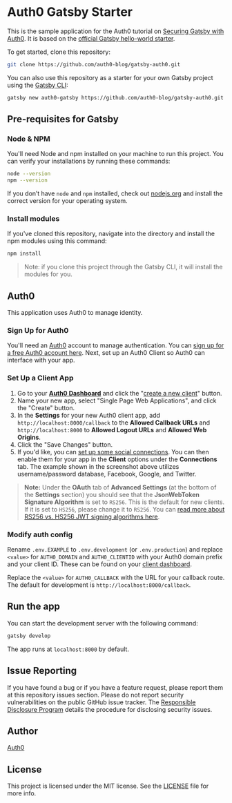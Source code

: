 # Auth0 Gatsby Starter
This is the sample application for the Auth0 tutorial on [Securing Gatsby with Auth0](https://auth0.com/blog/securing-gatsby-with-auth0/). It is based on the [official Gatsby hello-world starter](https://github.com/gatsbyjs/gatsby-starter-hello-world).

To get started, clone this repository:

```bash
git clone https://github.com/auth0-blog/gatsby-auth0.git
```

You can also use this repository as a starter for your own Gatsby project using the [Gatsby CLI](https://www.gatsbyjs.org/tutorial/part-zero/#using-the-gatsby-cli):

```bash
gatsby new auth0-gatsby https://github.com/auth0-blog/gatsby-auth0.git
```

## Pre-requisites for Gatsby

### Node & NPM
You'll need Node and npm installed on your machine to run this project. You can verify your installations by running these commands:

```bash
node --version
npm --version
```

If you don’t have `node` and `npm` installed, check out [nodejs.org](https://nodejs.org/) and install the correct version for your operating system. 

### Install modules

If you've cloned this repository, navigate into the directory and install the npm modules using this command:

```bash
npm install
```

> Note: if you clone this project through the Gatsby CLI, it will install the modules for you.

## Auth0
This application uses Auth0 to manage identity.

### Sign Up for Auth0

You'll need an [Auth0](https://auth0.com) account to manage authentication. You can [sign up for a free Auth0 account here](https://auth0.com/signup). Next, set up an Auth0 Client so Auth0 can interface with your app.

### Set Up a Client App

1. Go to your [**Auth0 Dashboard**](https://manage.auth0.com/#/) and click the "[create a new client](https://manage.auth0.com/#/clients/create)" button. 
2. Name your new app, select "Single Page Web Applications", and click the "Create" button.
3. In the **Settings** for your new Auth0 client app, add `http://localhost:8000/callback` to the **Allowed Callback URLs** and `http://localhost:8000` to **Allowed Logout URLs** and **Allowed Web Origins**.
4. Click the "Save Changes" button.
5. If you'd like, you can [set up some social connections](https://manage.auth0.com/#/connections/social). You can then enable them for your app in the **Client** options under the **Connections** tab. The example shown in the screenshot above utilizes username/password database, Facebook, Google, and Twitter.

> **Note:** Under the **OAuth** tab of **Advanced Settings** (at the bottom of the **Settings** section) you should see that the **JsonWebToken Signature Algorithm** is set to `RS256`. This is  the default for new clients. If it is set to `HS256`, please change it to `RS256`. You can [read more about RS256 vs. HS256 JWT signing algorithms here](https://community.auth0.com/questions/6942/jwt-signing-algorithms-rs256-vs-hs256).

### Modify auth config

Rename `.env.EXAMPLE` to `.env.development` (or `.env.production`) and replace `<value>` for `AUTH0_DOMAIN` and `AUTH0_CLIENTID` with your Auth0 domain prefix and your client ID. These can be found on your [client dashboard](https://manage.auth0.com/#/clients).

Replace the `<value>` for `AUTH0_CALLBACK` with the URL for your callback route. The default for development is `http://localhost:8000/callback`.

## Run the app
You can start the development server with the following command:

```bash
gatsby develop
```

The app runs at `localhost:8000` by default.

## Issue Reporting

If you have found a bug or if you have a feature request, please report them at this repository issues section. Please do not report security vulnerabilities on the public GitHub issue tracker. The [Responsible Disclosure Program](https://auth0.com/whitehat) details the procedure for disclosing security issues.

## Author

[Auth0](auth0.com)

## License

This project is licensed under the MIT license. See the [LICENSE](LICENSE) file for more info.
